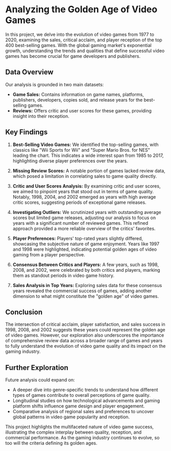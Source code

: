 # Analyzing the Golden Age of Video Games

In this project, we delve into the evolution of video games from 1977 to 2020, examining the sales, critical acclaim, and player reception of the top 400 best-selling games. With the global gaming market's exponential growth, understanding the trends and qualities that define successful video games has become crucial for game developers and publishers.

## Data Overview

Our analysis is grounded in two main datasets:

- **Game Sales:** Contains information on game names, platforms, publishers, developers, copies sold, and release years for the best-selling games.
- **Reviews:** Offers critic and user scores for these games, providing insight into their reception.

## Key Findings

1. **Best-Selling Video Games:** We identified the top-selling games, with classics like "Wii Sports for Wii" and "Super Mario Bros. for NES" leading the chart. This indicates a wide interest span from 1985 to 2017, highlighting diverse player preferences over the years.

2. **Missing Review Scores:** A notable portion of games lacked review data, which posed a limitation in correlating sales to game quality directly.

3. **Critic and User Scores Analysis:** By examining critic and user scores, we aimed to pinpoint years that stood out in terms of game quality. Notably, 1998, 2004, and 2002 emerged as years with high average critic scores, suggesting periods of exceptional game releases.

4. **Investigating Outliers:** We scrutinized years with outstanding average scores but limited game releases, adjusting our analysis to focus on years with a significant number of reviewed games. This refined approach provided a more reliable overview of the critics' favorites.

5. **Player Preferences:** Players' top-rated years slightly differed, showcasing the subjective nature of game enjoyment. Years like 1997 and 1998 were highlighted, indicating potential golden ages of video gaming from a player perspective.

6. **Consensus Between Critics and Players:** A few years, such as 1998, 2008, and 2002, were celebrated by both critics and players, marking them as standout periods in video game history.

7. **Sales Analysis in Top Years:** Exploring sales data for these consensus years revealed the commercial success of games, adding another dimension to what might constitute the "golden age" of video games.

## Conclusion

The intersection of critical acclaim, player satisfaction, and sales success in 1998, 2008, and 2002 suggests these years could represent the golden age of video games. However, our exploration also underscores the importance of comprehensive review data across a broader range of games and years to fully understand the evolution of video game quality and its impact on the gaming industry.

## Further Exploration

Future analysis could expand on:

- A deeper dive into genre-specific trends to understand how different types of games contribute to overall perceptions of game quality.
- Longitudinal studies on how technological advancements and gaming platform shifts influence game design and player engagement.
- Comparative analysis of regional sales and preferences to uncover global patterns in video game popularity and reception.

This project highlights the multifaceted nature of video game success, illustrating the complex interplay between quality, reception, and commercial performance. As the gaming industry continues to evolve, so too will the criteria defining its golden ages.
